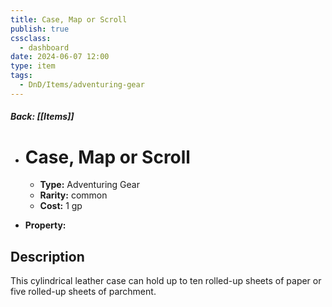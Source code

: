 ```yaml
---
title: Case, Map or Scroll
publish: true
cssclass:
  - dashboard
date: 2024-06-07 12:00
type: item
tags:
  - DnD/Items/adventuring-gear
---
```


##### Back: [[Items]]

- # Case, Map or Scroll

    - **Type:** Adventuring Gear
    - **Rarity:** common
    - **Cost:** 1 gp
- **Property:** 



## Description 

This cylindrical leather case can hold up to ten rolled-up sheets of paper or five rolled-up sheets of parchment.
